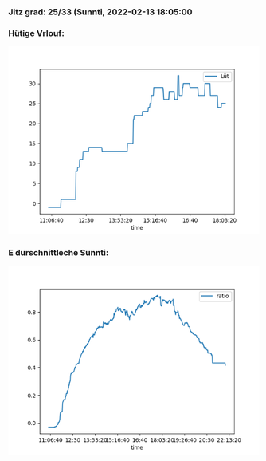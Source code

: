 ### Jitz grad: 25/33 (Sunnti, 2022-02-13 18:05:00

### Hütige Vrlouf:
![Graph](Today.png)

### E durschnittleche Sunnti:
![Graph](Sunnti.png)